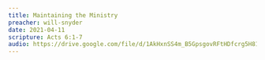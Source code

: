 ```yaml
---
title: Maintaining the Ministry
preacher: will-snyder
date: 2021-04-11
scripture: Acts 6:1-7
audio: https://drive.google.com/file/d/1AkHxnSS4m_B5GpsgovRFtHDfcrg5H81C/view
---
```

